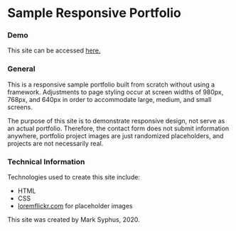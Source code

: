 # Sample Responsive Portfolio

### Demo
This site can be accessed [here.](https://msyphus.github.io/responsive-portfolio)

### General
This is a responsive sample portfolio built from scratch without using a framework.  Adjustments to page styling occur at screen widths of 980px, 768px, and 640px in order to accommodate large, medium, and small screens.

The purpose of this site is to demonstrate responsive design, not serve as an actual portfolio.  Therefore, the contact form does not submit information anywhere, portfolio project images are just randomized placeholders, and projects are not necessarily real.

### Technical Information
Technologies used to create this site include:
* HTML
* CSS
* [loremflickr.com](https://www.loremflickr.com) for placeholder images

This site was created by Mark Syphus, 2020.
